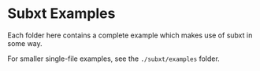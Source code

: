 # Subxt Examples

Each folder here contains a complete example which makes use of subxt in some way.

For smaller single-file examples, see the `./subxt/examples` folder.

